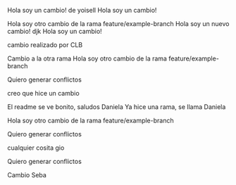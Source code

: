 Hola soy un cambio! de yoisell
Hola soy un cambio!

Hola soy otro cambio de la rama feature/example-branch
Hola soy un nuevo cambio! djk
Hola soy un cambio!

cambio realizado por CLB

Cambio a la otra rama
Hola soy otro cambio de la rama feature/example-branch

Quiero generar conflictos 

creo que hice un cambio


El readme se ve bonito, saludos Daniela
Ya hice una rama, se llama Daniela

Hola soy otro cambio de la rama feature/example-branch

Quiero generar conflictos 

cualquier cosita gio 

Quiero generar conflictos 

Cambio Seba
